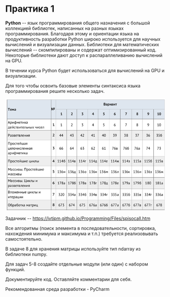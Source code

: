 # Практика 1

**Python** -- язык программирования общего назначения с большой коллекцией библиотек, написанных на разных языках программирования.
Благодаря этому и ориентации языка на продуктивность разработки Python широко используется для научных вычислений и визуализации данных. 
Библиотеки для математических вычислений -- скомпилированы и содержат оптимизированный код. Некоторые библиотеки дают доступ к распараллеливанию вычислений на GPU.


В течении курса Python будет использоваться для вычислений на GPU и визуализации.

Для того чтобы освоить базовые элементы синтаксиса языка программирования решите несколько задач.


![](python-tasks-table.png)

Задачник -- https://ivtipm.github.io/Programming/Files/spisocall.htm


Все алгоритмы (поиск элемента в последовательности, сортировка, нахождения минимума и максимума и т.п.) требуется реализовывать самостоятельно.

В задаче 8 для хранения матрицы используйте тип ndarray из библиотеки numpy.

Для задач 5-8 создайте отдельные модули (или один) с набором функций.

Документируйте код. Оставляйте комментарии для себя.

Рекомендованная среда разработки - PyCharm
